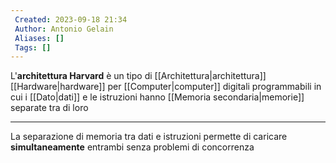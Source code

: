 ```yaml
---
 Created: 2023-09-18 21:34
 Author: Antonio Gelain
 Aliases: []
 Tags: []
---
```


L'**architettura Harvard** è un tipo di [[Architettura|architettura]] [[Hardware|hardware]] per [[Computer|computer]] digitali programmabili in cui i [[Dato|dati]] e le istruzioni hanno [[Memoria secondaria|memorie]] separate tra di loro

---

La separazione di memoria tra dati e istruzioni permette di caricare **simultaneamente** entrambi senza problemi di concorrenza